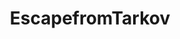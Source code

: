 ---
title: EscapefromTarkov
crosslinks:
- TarkovTrading
- dayz
- StoriesFromTarkov
- OutOfTheLoop
- starcitizen
- stalker
- Pay_Respects
- AMAAggregator
- GameSale
- Assistance
- NoStupidQuestions
- AskReddit
- eftmissedconnections
- YouSeeComrade
- arma
- AstroGaming
- PUBATTLEGROUNDS
- pcmasterrace
- metric_units
---